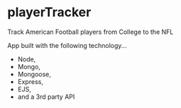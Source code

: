 # playerTracker

Track American Football players from College to the NFL

App built with the following technology...

- Node,
- Mongo,
- Mongoose,
- Express,
- EJS,
- and a 3rd party API
